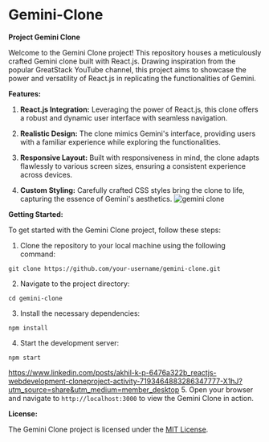 # Gemini-Clone

**Project Gemini Clone**

Welcome to the Gemini Clone project! This repository houses a meticulously crafted Gemini clone built with React.js. Drawing inspiration from the popular GreatStack YouTube channel, this project aims to showcase the power and versatility of React.js in replicating the functionalities of Gemini.

**Features:**

1. **React.js Integration:** Leveraging the power of React.js, this clone offers a robust and dynamic user interface with seamless navigation.

2. **Realistic Design:** The clone mimics Gemini's interface, providing users with a familiar experience while exploring the functionalities.

3. **Responsive Layout:** Built with responsiveness in mind, the clone adapts flawlessly to various screen sizes, ensuring a consistent experience across devices.

4. **Custom Styling:** Carefully crafted CSS styles bring the clone to life, capturing the essence of Gemini's aesthetics.
   ![gemini clone](https://github.com/Akhilpraka5h/gym-website/assets/134758922/0d4a1620-8e61-45c7-9698-77c127b0d709)


**Getting Started:**

To get started with the Gemini Clone project, follow these steps:

1. Clone the repository to your local machine using the following command:

```
git clone https://github.com/your-username/gemini-clone.git
```

2. Navigate to the project directory:

```
cd gemini-clone
```

3. Install the necessary dependencies:

```
npm install
```

4. Start the development server:

```
npm start
```
https://www.linkedin.com/posts/akhil-k-p-6476a322b_reactjs-webdevelopment-cloneproject-activity-7193464883286347777-X1hJ?utm_source=share&utm_medium=member_desktop
5. Open your browser and navigate to `http://localhost:3000` to view the Gemini Clone in action.

**License:**

The Gemini Clone project is licensed under the [MIT License](https://opensource.org/licenses/MIT).
